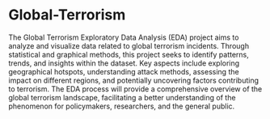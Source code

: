 # Global-Terrorism
The Global Terrorism Exploratory Data Analysis (EDA) project aims to analyze and visualize data related to global terrorism incidents. Through statistical and graphical methods, this project seeks to identify patterns, trends, and insights within the dataset. Key aspects include exploring geographical hotspots, understanding attack methods, assessing the impact on different regions, and potentially uncovering factors contributing to terrorism. The EDA process will provide a comprehensive overview of the global terrorism landscape, facilitating a better understanding of the phenomenon for policymakers, researchers, and the general public.
